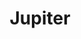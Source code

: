 ---
title: "Jupiter"
url: /ciudad-autonoma-de-buenos-aires/jupiter-avenida-congreso/
shop: pirotecnia
---